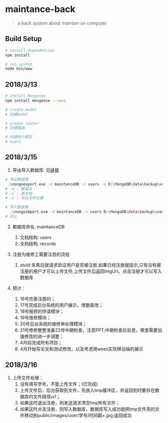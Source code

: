 # maintance-back

> a back system about maintain on computer

## Build Setup

``` bash
# install dependencies
npm install

# run system
node bin/www
```

## 2018/3/13

``` bash
# install Mongoose
npm install mongoose --save

# create model
# 创建model

# create router
# 创建路由

# 创建用户模型
# users
```

## 2018/3/15

1. 导出导入数据库: 见[链接](http://blog.csdn.net/djy37010/article/details/69388890)

```bash
# 导出数据表
 .\mongoexport.exe -d maintanceDB -c users -o D:\MongoDB\data\backup\users.json
# -d : 数据库
# -c : 表文档
# -o : 导出文件位置

# 导入数据表
  .\mongoimport.exe -d maintanceDB -c users D:\MongoDB\data\backup\users.json
# 同上
```

2. 数据库命名: maintanceDB
    1. 文档结构: users
    2. 文档结构: records

3. 注册为维修工需要注意的流程
    1. stuId 失焦后就请求验证用户是否被注册,如果已经注册就提示,只有没有被注册的用户才可以上传文件,上传文件后返回imgUrl。点击注册才可以写入数据库

4. 预计：
    1. 16号完善注册的；
    2. 17号完成后台系统的用户展示，增删查改；
    3. 18号报修的申请模块；
    4. 19号维修模块；
    5. 20号后台系统的维修单处理模块；
    6. 21号修修整整准备22号中期检查，注意PPT;中期检查后反思，哪里需要加强修改的进一步调整；
    7. 4月前完成所有项目；
    8. 4月开始写论文和测试修改，以及考虑用weex实现移动端的展示

## 2018/3/16
1. 上传文件处理：
    1. 没有填写学号，不能上传文件；(已完成)
    2. 上传文件后，后台获取到文件，先放入tmp缓冲区，并返回到时要存在数据库的文件路径url；
    3. 如果这时退出注册，则发送请求清空tmp所有文件；
    4. 如果这时点击注册，则写入数据库，数据库写入成功就把tmp文件夹的文件移动到public/images/user/学号/时间戳+.jpg;返回成功